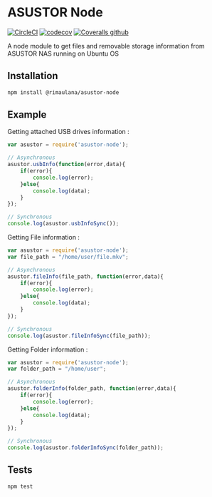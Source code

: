 # ASUSTOR Node
[![CircleCI](https://img.shields.io/circleci/project/github/rimaulana/asustor-node.svg)](https://circleci.com/gh/rimaulana/asustor-node/tree/master) [![codecov](https://codecov.io/gh/rimaulana/asustor-node/branch/master/graph/badge.svg)](https://codecov.io/gh/rimaulana/asustor-node) [![Coveralls github](https://img.shields.io/coveralls/github/rimaulana/asustor-node.svg)](https://coveralls.io/github/rimaulana/asustor-node?branch=master)

A node module to get files and removable storage information from ASUSTOR NAS running on Ubuntu OS

## Installation
```bash
npm install @rimaulana/asustor-node
```

## Example
Getting attached USB drives information :
```javascript
var asustor = require('asustor-node');

// Asynchronous
asustor.usbInfo(function(error,data){
    if(error){
        console.log(error);
    }else{
        console.log(data);
    }
});

// Synchronous
console.log(asustor.usbInfoSync());
```
Getting File information :
```javascript
var asustor = require('asustor-node');
var file_path = "/home/user/file.mkv";

// Asynchronous
asustor.fileInfo(file_path, function(error,data){
    if(error){
        console.log(error);
    }else{
        console.log(data);
    }
});

// Synchronous
console.log(asustor.fileInfoSync(file_path));
```
Getting Folder information :
```javascript
var asustor = require('asustor-node');
var folder_path = "/home/user";

// Asynchronous
asustor.folderInfo(folder_path, function(error,data){
    if(error){
        console.log(error);
    }else{
        console.log(data);
    }
});

// Synchronous
console.log(asustor.folderInfoSync(folder_path));
```
## Tests
```bash
npm test
```
